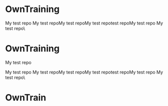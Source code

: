 # OwnTraining
My test repo 
My test repoMy test repoMy test repotest repoMy test repo
My test repo\
 # OwnTraining
My test repo 

My test repo 
My test repoMy test repoMy test repotest repoMy test repo
My test repo\
 # OwnTrain
